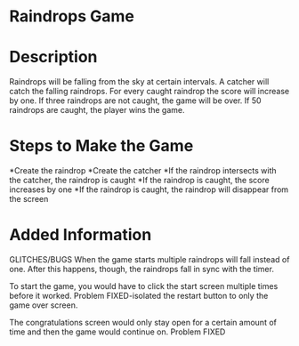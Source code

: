 Raindrops Game
=========
Description
=========
Raindrops will be falling from the sky at certain intervals.  A catcher will catch the falling raindrops.  For every caught raindrop the score will increase by one.  If three raindrops are not caught, the game will be over. If 50 raindrops are caught, the player wins the game.

Steps to Make the Game
======================
*Create the raindrop
*Create the catcher
*If the raindrop intersects with the catcher, the raindrop is caught
*If the raindrop is caught, the score increases by one
*If the raindrop is caught, the raindrop will disappear from the screen

Added Information
=================
GLITCHES/BUGS
When the game starts multiple raindrops will fall instead of one.  After this happens, though, the raindrops fall in sync with the timer.

To start the game, you would have to click the start screen multiple times before it worked.  Problem FIXED-isolated the restart button to only the game over screen.

The congratulations screen would only stay open for a certain amount of time and then the game would continue on.  Problem FIXED
